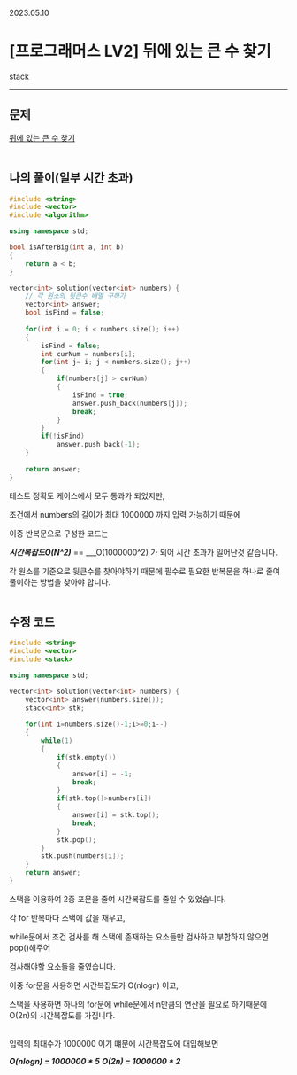 2023.05.10

# __[프로그래머스 LV2] 뒤에 있는 큰 수 찾기__

stack

----

## __문제__

[뒤에 있는 큰 수 찾기](https://school.programmers.co.kr/learn/courses/30/lessons/154539)<br><Br>

## __나의 풀이__(일부 시간 초과)
```c++
#include <string>
#include <vector>
#include <algorithm>

using namespace std;

bool isAfterBig(int a, int b)
{
    return a < b;
}

vector<int> solution(vector<int> numbers) {
    // 각 원소의 뒷큰수 배열 구하기
    vector<int> answer;
    bool isFind = false;
    
    for(int i = 0; i < numbers.size(); i++)
    {
        isFind = false;
        int curNum = numbers[i];
        for(int j= i; j < numbers.size(); j++)
        {
            if(numbers[j] > curNum)
            {
                isFind = true;
                answer.push_back(numbers[j]);
                break;
            }
        }
        if(!isFind)
            answer.push_back(-1);
    }
    
    return answer;
}
```

테스트 정확도 케이스에서 모두 통과가 되었지만,

조건에서 numbers의 길이가 최대 1000000 까지 입력 가능하기 때문에

이중 반복문으로 구성한 코드는 

___시간복잡도O(N^2)___ == ___O(1000000^2) 가 되어 시간 초과가 일어난것 같습니다.

각 원소를 기준으로 뒷큰수를 찾아야하기 때문에 필수로 필요한 반복문을 하나로 줄여 풀이하는 방법을 찾아야 합니다.<bR><bR>


## __수정 코드__
```C++
#include <string>
#include <vector>
#include <stack>

using namespace std;

vector<int> solution(vector<int> numbers) {
    vector<int> answer(numbers.size());
    stack<int> stk;
    
    for(int i=numbers.size()-1;i>=0;i--)
    {
        while(1)
        {
            if(stk.empty())
            {
                answer[i] = -1;
                break;
            }
            if(stk.top()>numbers[i])
            {
                answer[i] = stk.top();
                break;
            }
            stk.pop();
        }
        stk.push(numbers[i]);
    }
    return answer;
}
```

스택을 이용하여 2중 포문을 줄여 시간복잡도를 줄일 수 있었습니다.

각 for 반복마다 스택에 값을 채우고,

while문에서 조건 검사를 해 스택에 존재하는 요소들만 검사하고 부합하지 않으면 pop()해주어 

검사해야할 요소들을 줄였습니다.

이중 for문을 사용하면 시간복잡도가 O(nlogn) 이고,

스택을 사용하면 하나의 for문에 while문에서 n만큼의 연산을 필요로 하기때문에 O(2n)의 시간복잡도를 가집니다.<br><Br>

입력의 최대수가 1000000 이기 떄문에 시간복잡도에 대입해보면

___O(nlogn) = 1000000 * 5___
___O(2n) = 1000000 * 2___



